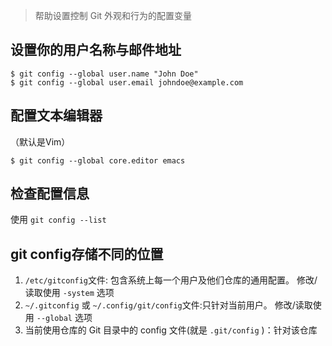 > 帮助设置控制 Git 外观和行为的配置变量


## 设置你的用户名称与邮件地址

```shell
$ git config --global user.name "John Doe" 
$ git config --global user.email johndoe@example.com
```

## 配置文本编辑器
（默认是Vim）
```
$ git config --global core.editor emacs
```

## 检查配置信息

使用 `git config --list`



## git config存储不同的位置
1.  `/etc/gitconfig`文件: 包含系统上每一个用户及他们仓库的通用配置。 修改/读取使用  `-system`  选项
2.  `~/.gitconfig`  或 `~/.config/git/config`文件:只针对当前用户。 修改/读取使用 `--global` 选项
3. 当前使用仓库的 Git 目录中的  config  文件(就是  `.git/config` )：针对该仓库


